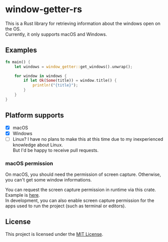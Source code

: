 # window-getter-rs
This is a Rust library for retrieving information about the windows open on the OS.  
Currently, it only supports macOS and Windows.

## Examples
```rust
fn main() {
    let windows = window_getter::get_windows().unwrap();

    for window in windows {
        if let Ok(Some(title)) = window.title() {
            println!("{title}");
        }
    }
}
```

## Platform supports

- [x] macOS
- [x] Windows
- [ ] Linux?
  I have no plans to make this at this time due to my inexperienced knowledge about Linux.  
  But I'd be happy to receive pull requests.

### macOS permission
On macOS, you should need the permission of screen capture.
Otherwise, you can't get some window informations.

You can request the screen capture permission in runtime via this crate.
Example is [here](./examples/macos_permission.rs).  
In development, you can also enable screen capture permission
for the apps used to run the project (such as terminal or editors).

## License
This project is licensed under the [MIT License](./LICENSE).
